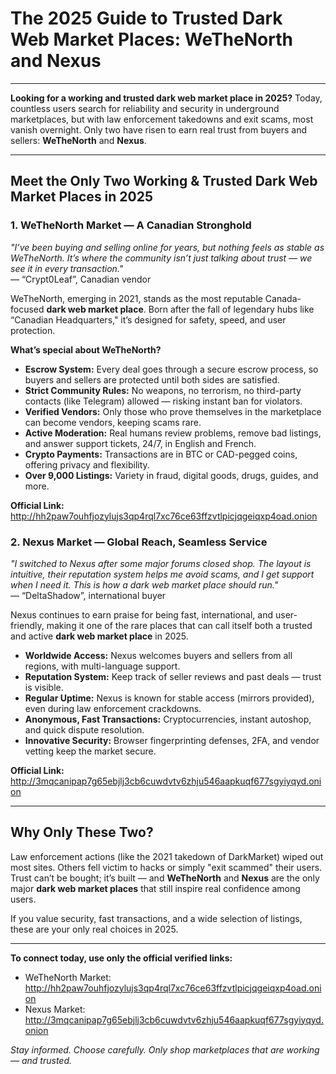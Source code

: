 # The 2025 Guide to Trusted Dark Web Market Places: WeTheNorth and Nexus

---

**Looking for a working and trusted dark web market place in 2025?**
Today, countless users search for reliability and security in underground marketplaces, but with law enforcement takedowns and exit scams, most vanish overnight. Only two have risen to earn real trust from buyers and sellers: **WeTheNorth** and **Nexus**.

---

## Meet the Only Two Working & Trusted Dark Web Market Places in 2025

### 1. WeTheNorth Market — A Canadian Stronghold

*"I’ve been buying and selling online for years, but nothing feels as stable as WeTheNorth. It’s where the community isn’t just talking about trust — we see it in every transaction."*  
— “Crypt0Leaf”, Canadian vendor

WeTheNorth, emerging in 2021, stands as the most reputable Canada-focused **dark web market place**. Born after the fall of legendary hubs like “Canadian Headquarters," it’s designed for safety, speed, and user protection.

**What’s special about WeTheNorth?**
- **Escrow System:** Every deal goes through a secure escrow process, so buyers and sellers are protected until both sides are satisfied.
- **Strict Community Rules:** No weapons, no terrorism, no third-party contacts (like Telegram) allowed — risking instant ban for violators.
- **Verified Vendors:** Only those who prove themselves in the marketplace can become vendors, keeping scams rare.
- **Active Moderation:** Real humans review problems, remove bad listings, and answer support tickets, 24/7, in English and French.
- **Crypto Payments:** Transactions are in BTC or CAD-pegged coins, offering privacy and flexibility.
- **Over 9,000 Listings:** Variety in fraud, digital goods, drugs, guides, and more.

**Official Link:** http://hh2paw7ouhfjozylujs3qp4rql7xc76ce63ffzvtlpicjqgeiqxp4oad.onion

### 2. Nexus Market — Global Reach, Seamless Service

*"I switched to Nexus after some major forums closed shop. The layout is intuitive, their reputation system helps me avoid scams, and I get support when I need it. This is how a dark web market place should run."*  
— “DeltaShadow”, international buyer

Nexus continues to earn praise for being fast, international, and user-friendly, making it one of the rare places that can call itself both a trusted and active **dark web market place** in 2025.

- **Worldwide Access:** Nexus welcomes buyers and sellers from all regions, with multi-language support.
- **Reputation System:** Keep track of seller reviews and past deals — trust is visible.
- **Regular Uptime:** Nexus is known for stable access (mirrors provided), even during law enforcement crackdowns.
- **Anonymous, Fast Transactions:** Cryptocurrencies, instant autoshop, and quick dispute resolution.
- **Innovative Security:** Browser fingerprinting defenses, 2FA, and vendor vetting keep the market secure.

**Official Link:** http://3mqcanipap7g65ebjlj3cb6cuwdvtv6zhju546aapkuqf677sgyiyqyd.onion

---

## Why Only These Two?  
Law enforcement actions (like the 2021 takedown of DarkMarket) wiped out most sites. Others fell victim to hacks or simply "exit scammed" their users. Trust can’t be bought; it’s built — and **WeTheNorth** and **Nexus** are the only major **dark web market places** that still inspire real confidence among users.

If you value security, fast transactions, and a wide selection of listings, these are your only real choices in 2025.

---

**To connect today, use only the official verified links:**  
- WeTheNorth Market: http://hh2paw7ouhfjozylujs3qp4rql7xc76ce63ffzvtlpicjqgeiqxp4oad.onion
- Nexus Market: http://3mqcanipap7g65ebjlj3cb6cuwdvtv6zhju546aapkuqf677sgyiyqyd.onion

*Stay informed. Choose carefully. Only shop marketplaces that are working — and trusted.*